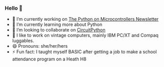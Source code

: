 ### Hello 👋

* 🔭 I’m currently working on [The Python on Microcontrollers Newsletter](https://www.adafruitdaily.com/category/circuitpython/)
* 🌱 I’m currently learning more about Python
* 👯 I’m looking to collaborate on [CircuitPython](https://circuitpython.org/)
* :floppy_disk: I like to work on vintage computers, mainly IBM PC/XT and Compaq luggables.
* 😄 Pronouns: she/her/hers
* ⚡ Fun fact: I taught myself BASIC after getting a job to make a school attendance program on a Heath H8

<!--
- **TheKitty/TheKitty** is a ✨ _special_ ✨ repository because its `README.md` (this file) appears on your GitHub profile.
--!>
